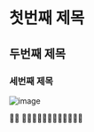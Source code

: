# 첫번째 제목
## 두번째 제목
### 세번째 제목
![image](https://github.com/hodu97/basic/assets/145514463/c6a4b394-9a80-4e77-9718-f7ba24467b0d)

👰‍♀️
🏃‍♀️🏃‍♀️🏃‍♀️🏃‍♀️🏃‍♀️🏃‍♀️
